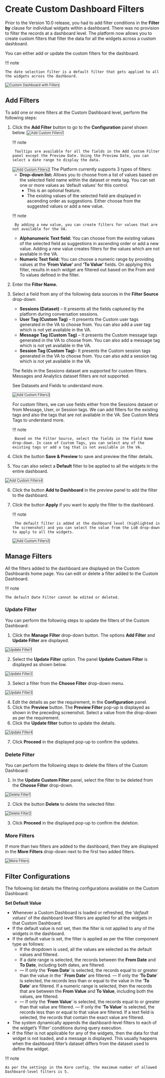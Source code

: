 # **Create Custom Dashboard Filters**

Prior to the Version 10.0 release, you had to add filter conditions in the **Filter by** clause for individual widgets within a dashboard. There was no provision to filter the records at a dashboard level. The platform now allows you to create custom filters that filter the data for all the widgets across a custom dashboard.

You can either add or update the custom filters for the dashboard.

!!! note

    The date selection filter is a default filter that gets applied to all the widgets across the dashboard.

<img src="../images/custom-dashboard-with-filters.png" alt="Custom Dashboard with Filters" title="Custom Dashboard with Filters" style="border: 1px solid gray; zoom:80%;">

## Add Filters

To add one or more filters at the Custom Dashboard level, perform the following steps:


1. Click the **Add Filter** button to go to the **Configuration** panel shown below.
    <img src="../images/add-custom-filters1.png" alt="Add Custom Filters1" title="Add Custom Filters1" style="border: 1px solid gray; zoom:80%;">

    !!! note

        Tooltips are available for all the fields in the Add Custom Filter panel except the Preview Date. Using the Preview Date, you can select a date range to display the data.

    <img src="../images/add-custom-filters2.png" alt="Add Custom Filters2" title="Add Custom Filters2" style="border: 1px solid gray; zoom:80%;">
    The Platform currently supports 3 types of filters:

    * **Drop-down list:** Allows you to choose from a list of values based on the selected field name within the dataset or meta tag. You can set one or more values as ‘default values’ for this control.
        * This is an optional feature.
        * The existing values of the selected field are displayed in ascending order as suggestions. Either choose from the suggested values or add a new value.


    !!! note

        By adding a new value, you can create filters for values that are not available for the VA.

    * **Alphanumeric Text field:** You can choose from the existing values of the selected field as suggestions in ascending order or add a new value. Adding a new value creates filters for the values which are not available in the VA.
    * **Numeric Text field:** You can choose a numeric range by providing values at the **‘From Value’** and **‘To Value’** fields. On applying this filter, results in each widget are filtered out based on the From and To values defined in the filter.
2. Enter the **Filter Name.**
3. Select a field from any of the following data sources in the **Filter Source** drop-down:
    * **Sessions (Dataset)** – It presents all the fields captured by the platform during conversation sessions.
    * **User Tag (Custom Tag)** – It presents the Custom user tags generated in the VA to choose from. You can also add a user tag which is not yet available in the VA.
    * **Message Tag (Custom Tag)** – It presents the Custom message tags generated in the VA to choose from. You can also add a message tag which is not yet available in the VA.
    * **Session Tag (Custom Tag)**– It presents the Custom session tags generated in the VA to choose from. You can also add a session tag which is not yet available in the VA.

    The fields in the Sessions dataset are supported for custom filters. Messages and Analytics dataset filters are not supported.

    See Datasets and Fields to understand more.

    <img src="../images/add-custom-filters3.png" alt="Add Custom Filters3" title="Add Custom Filters3" style="border: 1px solid gray; zoom:80%;">   

    For custom filters, we can use fields either from the Sessions dataset or from Message, User, or Session tags. We can add filters for the existing tags and also the tags that are not available in the VA. See Custom Meta Tags to understand more.

    !!! note

        Based on the Filter Source, select the fields in the Field Name drop-down. In case of Custom Tags, you can select any of the existing tags or add a tag that is not available in the VA.

4. Click the button **Save & Preview** to save and preview the filter details.
5. You can also select a **Default** filter to be applied to all the widgets in the entire dashboard.
<img src="../images/add-custom-filters4.png" alt="Add Custom Filters4" title="Add Custom Filters4" style="border: 1px solid gray; zoom:80%;">    

6. Click the button **Add to Dashboard** in the preview panel to add the filter to the dashboard.
7. Click the button **Apply** if you want to apply the filter to the dashboard.

    !!! note

        The default filter is added at the dashboard level (highlighted in the screenshot) and you can select the value from the LoB drop-down to apply to all the widgets.

    <img src="../images/add-custom-filters5.png" alt="Add Custom Filters5" title="Add Custom Filters5" style="border: 1px solid gray; zoom:80%;"> 
        

## Manage Filters

All the filters added to the dashboard are displayed on the Custom Dashboards home page. You can edit or delete a filter added to the Custom Dashboard.

!!! note

    The default Date Filter cannot be edited or deleted.


### Update Filter

You can perform the following steps to update the filters of the Custom Dashboard:



1. Click the **Manage Filter** drop-down button. The options **Add Filter** and **Update Filter** are displayed.
<img src="../images/update-filter1.png" alt="Update Filter1" title="Update Filter1" style="border: 1px solid gray; zoom:80%;"> 


2. Select the **Update Filter** option. The panel **Update Custom Filter** is displayed as shown below.
<img src="../images/update-filter2.png" alt="Update Filter2" title="Update Filter2" style="border: 1px solid gray; zoom:80%;"> 


3. Select a filter from the **Choose Filter** drop-down menu.
<img src="../images/update-filter3.png" alt="Update Filter3" title="Update Filter3" style="border: 1px solid gray; zoom:80%;"> 


4. Edit the details as per the requirement, in the **Configuration** panel.
5. Click the **Preview** button. The **Preview Filter** pop-up is displayed as shown in the preceding screenshot. Select a value from the drop-down as per the requirement.
6. Click the **Update filter** button to update the details.
<img src="../images/update-filter4.png" alt="Update Filter4" title="Update Filter4" style="border: 1px solid gray; zoom:80%;">    


7. Click **Proceed** in the displayed pop-up to confirm the updates.


### Delete Filter

You can perform the following steps to delete the filters of the Custom Dashboard:



1. In the **Update Custom Filter** panel, select the filter to be deleted from the **Choose Filter** drop-down.
<img src="../images/delete-filter1.png" alt="Delete Filter1" title="Delete Filter1" style="border: 1px solid gray; zoom:80%;"> 


2. Click the button **Delete** to delete the selected filter.
<img src="../images/delete-filter2.png" alt="Delete Filter2" title="Delete Filter2" style="border: 1px solid gray; zoom:80%;">


3. Click **Proceed** in the displayed pop-up to confirm the deletion.


### More Filters

If more than two filters are added to the dashboard, then they are displayed in the **More Filters** drop-down next to the first two added filters.

<img src="../images/more-filters.png" alt="More Filters" title="Delete Filter1" style="border: 1px solid gray; zoom:80%;">


## Filter Configurations

The following list details the filtering configurations available on the Custom Dashboard:

**Set Default Value**

* Whenever a Custom Dashboard is loaded or refreshed, the ‘_default values_’ of the dashboard level filters are applied for all the widgets in that Custom Dashboard.
* If the default value is not set, then the filter is not applied to any of the widgets in the dashboard.
* If the default value is set, the filter is applied as per the filter component type as follows:
    * If the dropdown is used, all the values are selected as the default values and filtered.
    * If a date range is selected, the records between the **From Date** and **To Date**, including both dates, are filtered.
    * — If only the ‘**From Date**’ is selected, the records equal to or greater than the value in the ‘ **From Date**’ are filtered.
— If only the ‘**To Date**’ is selected, the records less than or equal to the value in the ‘**To Date**’ are filtered. If a numeric range is selected, then the records that are between the **From Value** and **To Value**, including both the values, are filtered.
    * — If only the ‘**From Value**’ is selected, the records equal to or greater than that value are filtered.
— If only the ‘**To Value**’ is selected, the records less than or equal to that value are filtered. If a text field is selected, the records that contain the exact value are filtered.
* The system dynamically appends the dashboard-level filters to each of the widget’s ‘Filter’ conditions during query execution.
* If the filter is not applicable for any of the widgets, then the data for that widget is not loaded, and a message is displayed. This usually happens when the dashboard filter’s dataset differs from the dataset used to define the widget.

!!! note

    As per the settings in the Kore config, the maximum number of allowed Dashboard-level filters is 5.
